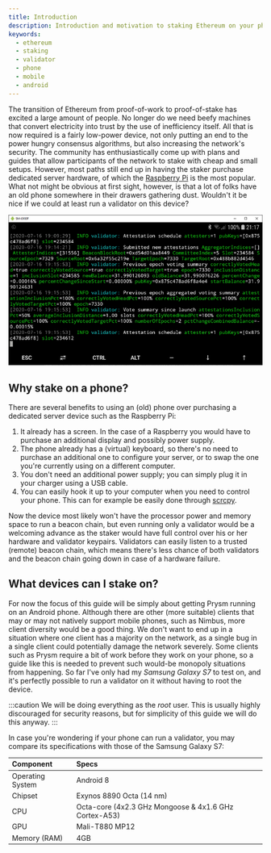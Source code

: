 ```yaml
---
title: Introduction
description: Introduction and motivation to staking Ethereum on your phone
keywords:
  - ethereum
  - staking
  - validator
  - phone
  - mobile
  - android
---
```


The transition of Ethereum from proof-of-work to proof-of-stake has excited a large amount of people. No longer do we need beefy machines that convert electricity into trust by the use of inefficiency itself. All that is now required is a fairly low-power device, not only putting an end to the power hungry consensus algorithms, but also increasing the network's security. The community has enthusiastically come up with plans and guides that allow participants of the network to stake with cheap and small setups. However, most paths still end up in having the staker purchase dedicated server hardware, of which the [Raspberry Pi](https://www.raspberrypi.org/) is the most popular. What not might be obvious at first sight, however, is that a lot of folks have an old phone somewhere in their drawers gathering dust. Wouldn't it be nice if we could at least run a validator on this device?

![Validating with Prysm on a phone](/img/introduction/1.png)

## Why stake on a phone?
There are several benefits to using an (old) phone over purchasing a dedicated server device such as the Raspberry Pi:

1. It already has a screen. In the case of a Raspberry you would have to purchase an additional display and possibly power supply.
1. The phone already has a (virtual) keyboard, so there's no need to purchase an additional one to configure your server, or to swap the one you're currently using on a different computer.
1. You don't need an additional power supply; you can simply plug it in your charger using a USB cable.
1. You can easily hook it up to your computer when you need to control your phone. This can for example be easily done through [scrcpy](scrcpy.md).

Now the device most likely won't have the processor power and memory space to run a beacon chain, but even running only a validator would be a welcoming advance as the staker would have full control over his or her hardware and validator keypairs. Validators can easily listen to a trusted (remote) beacon chain, which means there's less chance of both validators and the beacon chain going down in case of a hardware failure.

## What devices can I stake on?
For now the focus of this guide will be simply about getting Prysm running on an Android phone. Although there are other (more suitable) clients that may or may not natively support mobile phones, such as Nimbus, more client diversity would be a good thing. We don't want to end up in a situation where one client has a majority on the network, as a single bug in a single client could potentially damage the network severely. Some clients such as Prysm require a bit of work before they work on your phone, so a guide like this is needed to prevent such would-be monopoly situations from happening. So far I've only had my *Samsung Galaxy S7* to test on, and it's perfectly possible to run a validator on it without having to root the device.

:::caution
We will be doing everything as the *root* user. This is usually highly discouraged for security reasons, but for simplicity of this guide we will do this anyway.
:::

In case you're wondering if your phone can run a validator, you may compare its specifications with those of the Samsung Galaxy S7:

| Component        | Specs                                                 |
| :--------------- | :---------------------------------------------------- |
| Operating System | Android 8                                             | 
| Chipset          | Exynos 8890 Octa (14 nm)                              |
| CPU              | Octa-core (4x2.3 GHz Mongoose & 4x1.6 GHz Cortex-A53) |
| GPU              | Mali-T880 MP12                                        |
| Memory (RAM)     | 4GB                                                   |